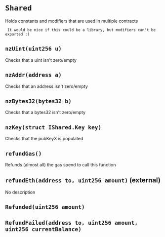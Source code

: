 # `Shared`

  Holds constants and modifiers that are used in multiple contracts

     It would be nice if this could be a library, but modifiers can't be exported :(

## `nzUint(uint256 u)`

   Checks that a uint isn't zero/empty

## `nzAddr(address a)`

   Checks that an address isn't zero/empty

## `nzBytes32(bytes32 b)`

   Checks that a bytes32 isn't zero/empty

## `nzKey(struct IShared.Key key)`

   Checks that the pubKeyX is populated

## `refundGas()`

   Refunds (almost all) the gas spend to call this function

## `refundEth(address to, uint256 amount)` (external)

No description

## `Refunded(uint256 amount)`

## `RefundFailed(address to, uint256 amount, uint256 currentBalance)`
